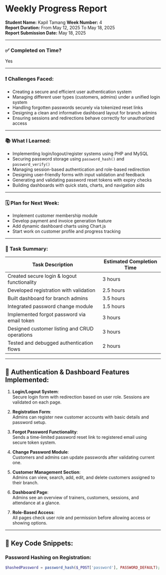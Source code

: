 # Weekly Progress Report

**Student Name:** Kapil Tamang
**Week Number:** 4  
**Report Duration:** From May 12, 2025 To May 18, 2025  
**Report Submission Date:** May 18, 2025  

---

### ✅ Completed on Time?  
Yes

---

### ❗ Challenges Faced:
- Creating a secure and efficient user authentication system  
- Managing different user types (customers, admins) under a unified login system  
- Handling forgotten passwords securely via tokenized reset links  
- Designing a clean and informative dashboard layout for branch admins  
- Ensuring sessions and redirections behave correctly for unauthorized access  

---

### 📚 What I Learned:
- Implementing login/logout/register systems using PHP and MySQL  
- Securing password storage using `password_hash()` and `password_verify()`  
- Managing session-based authentication and role-based redirection  
- Designing user-friendly forms with input validation and feedback  
- Generating and validating password reset tokens with expiry checks  
- Building dashboards with quick stats, charts, and navigation aids  

---

### 🗓️ Plan for Next Week:
- Implement customer membership module  
- Develop payment and invoice generation feature  
- Add dynamic dashboard charts using Chart.js  
- Start work on customer profile and progress tracking  

---

### 📝 Task Summary:

| Task Description                                    | Estimated Completion Time |
|----------------------------------------------------|----------------------------|
| Created secure login & logout functionality        | 3 hours                    |
| Developed registration with validation             | 2.5 hours                  |
| Built dashboard for branch admins                  | 3.5 hours                  |
| Integrated password change module                  | 1.5 hours                  |
| Implemented forgot password via email token        | 3 hours                    |
| Designed customer listing and CRUD operations      | 3 hours                    |
| Tested and debugged authentication flows           | 2 hours                    |

---

## 👥 Authentication & Dashboard Features Implemented:

1. **Login/Logout System**:  
   Secure login form with redirection based on user role. Sessions are validated on each page.

2. **Registration Form**:  
   Admins can register new customer accounts with basic details and password setup.

3. **Forgot Password Functionality**:  
   Sends a time-limited password reset link to registered email using secure token system.

4. **Change Password Module**:  
   Customers and admins can update passwords after validating current one.

5. **Customer Management Section**:  
   Admins can view, search, add, edit, and delete customers assigned to their branch.

6. **Dashboard Page**:  
   Admins see an overview of trainers, customers, sessions, and attendance at a glance. 

7. **Role-Based Access**:  
   All pages check user role and permission before allowing access or showing options.

---

## 🔐 Key Code Snippets:

### Password Hashing on Registration:
```php
$hashedPassword = password_hash($_POST['password'], PASSWORD_DEFAULT);
